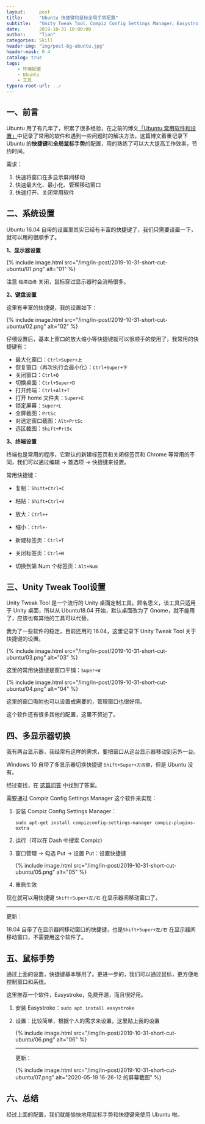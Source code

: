 ```yaml
---
layout:     post
title:      "Ubuntu 快捷键和鼠标全局手势配置"
subtitle:   "Unity Tweak Tool、Compiz Config Settings Manager、Easystroke"
date:       2019-10-31 10:00:00
author:     "Tian"
categories: Skill
header-img: "img/post-bg-ubuntu.jpg"
header-mask: 0.4
catalog: true
tags:
    - 环境配置
    - Ubuntu
    - 工具
typora-root-url: ../
---
```


## 一、前言

Ubuntu 用了有几年了，积累了很多经验，在之前的博文[「Ubuntu 常用软件和设置」](https://tianws.github.io/skill/2019/04/03/software-ubuntu/)中记录了常用的软件和遇到一些问题时的解决方法，这篇博文着重记录下 Ubuntu 的**快捷键**和**全局鼠标手势**的配置，用的熟练了可以大大提高工作效率，节约时间。

需求：

1. 快速将窗口在多显示屏间移动
2. 快速最大化、最小化、管理移动窗口
3. 快速打开、关闭常用软件

## 二、系统设置

Ubuntu 16.04 自带的设置里其实已经有丰富的快捷键了，我们只需要设置一下，就可以用的很顺手了。

**1、显示器设置**

{% include image.html src="/img/in-post/2019-10-31-short-cut-ubuntu/01.png" alt="01" %}

注意 `粘滞边缘` 关闭，鼠标穿过显示器时会流畅很多。

**2、键盘设置**

这里有丰富的快捷键，我的设置如下：

{% include image.html src="/img/in-post/2019-10-31-short-cut-ubuntu/02.png" alt="02" %}

仔细设置后，基本上窗口的放大缩小等快捷键就可以很顺手的使用了，我常用的快捷键有：

- 最大化窗口：`Ctrl+Super+上`
- 恢复窗口（再次执行会最小化）：`Ctrl+Super+下`
- 关闭窗口：`Ctrl+Q`
- 切换桌面：`Ctrl+Super+D`
- 打开终端：`Ctrl+Alt+T`
- 打开 home 文件夹：`Super+E`
- 锁定屏幕：`Super+L`
- 全屏截图：`PrtSc`
- 对选定窗口截图：`Alt+PrtSc`
- 选区截图：`Shift+PrtSc`

**3、终端设置**

终端也是常用的程序，它默认的新建标签页和关闭标签页和 Chrome 等常用的不同，我们可以通过编辑 -> 首选项 -> 快捷键来设置。

常用快捷键：

- 复制：`Shift+Ctrl+C`
- 粘贴：`Shift+Ctrl+V`
- 放大：`Ctrl++`
- 缩小：`Ctrl+-`

- 新建标签页：`Ctrl+T`
- 关闭标签页：`Ctrl+W`
- 切换到第 Num 个标签页：`Alt+Num`

## 三、Unity Tweak Tool设置

Unity Tweak Tool 是一个流行的 Unity 桌面定制工具。顾名思义，该工具只适用于 Unity 桌面，所以从 Ubuntu18.04 开始，默认桌面改为了 Gnome，就不能用了，应该也有其他的工具可以代替。

我为了一些软件的稳定，目前还用的 16.04，这里记录下 Unity Tweak Tool 关于快捷键的设置。

{% include image.html src="/img/in-post/2019-10-31-short-cut-ubuntu/03.png" alt="03" %}

这里的常用快捷键是窗口平铺：`Super+W`

{% include image.html src="/img/in-post/2019-10-31-short-cut-ubuntu/04.png" alt="04" %}

这里的窗口吸附也可以设置成需要的，管理窗口也很好用。

这个软件还有很多其他的配置，这里不赘述了。

## 四、多显示器切换

我有两台显示器，我经常有这样的需求，要把窗口从这台显示器移动到另外一台。

Windows 10 自带了多显示器切换快捷键 `Shift+Super+方向键`，但是 Ubuntu 没有。

经过查找，在 [这篇问答](https://askubuntu.com/questions/141752/keyboard-shortcut-to-move-windows-between-monitors) 中找到了答案。

需要通过 Compiz Config Settings Manager 这个软件来实现：

1. 安装 Compiz Config Settings Manager：

   `sudo apt-get install compizconfig-settings-manager compiz-plugins-extra`

2. 运行（可以在 Dash 中搜索 Compiz）

3. 窗口管理 -> 勾选 Put -> 设置 Put：设置快捷键

   {% include image.html src="/img/in-post/2019-10-31-short-cut-ubuntu/05.png" alt="05" %}

4. 重启生效

现在就可以用快捷键 `Shift+Super+左/右` 在显示器间移动窗口了。

---

更新：

18.04 自带了在显示器间移动窗口的快捷键，也是`Shift+Super+左/右` 在显示器间移动窗口，不需要用这个软件了。

## 五、鼠标手势

通过上面的设置，快捷键基本够用了。更进一步的，我们可以通过鼠标，更方便地控制窗口和系统。

这里推荐一个软件，Easystroke，免费开源，而且很好用。

1. 安装 Easystroke：`sudo apt install easystroke`

2. 设置：比较简单，根据个人的需求来设置，这里贴上我的设置

   {% include image.html src="/img/in-post/2019-10-31-short-cut-ubuntu/06.png" alt="06" %}
   
   ---
   
   更新：
   
   {% include image.html src="/img/in-post/2019-10-31-short-cut-ubuntu/07.png" alt="2020-05-19 16-26-12 的屏幕截图" %}

## 六、总结

经过上面的配置，我们就能愉快地用鼠标手势和快捷键来使用 Ubuntu 啦。